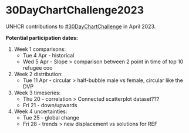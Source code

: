 # 30DayChartChallenge2023

UNHCR contributions to [#30DayChartChallenge](https://twitter.com/30DayChartChall) in April 2023.

**Potential participation dates:**

1. Week 1 comparisons:
    * Tue 4 Apr - historical
    * Wed 5 Apr - Slope > comparison between 2 point in time of top 10 refugee coo
1. Week 2 distribution:
    * Tue 11 Apr - circular > half-bubble male vs female, circular like the DVP
1. Week 3 timeseries:
    * Thu 20 - correlation > Connected scatterplot dataset???
    * Fri 21 - down/upwards
1. Week 4 uncertainties:
    * Tue 25 - global change
    * Fri 28 - trends > new displacement vs solutions for REF

